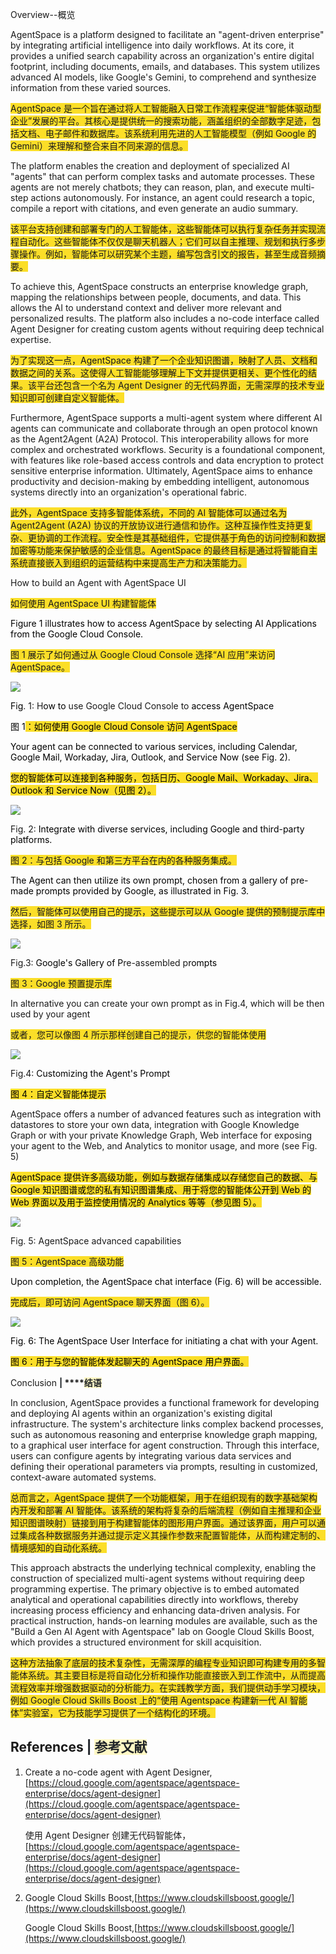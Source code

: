 

Overview--概览

AgentSpace is a platform designed to facilitate an "agent-driven enterprise" by integrating artificial intelligence into daily workflows. At its core, it provides a unified search capability across an organization's entire digital footprint, including documents, emails, and databases. This system utilizes advanced AI models, like Google's Gemini, to comprehend and synthesize information from these varied sources.

<font style="background-color:#FBDE28;">AgentSpace 是一个旨在通过将人工智能融入日常工作流程来促进“智能体驱动型企业”发展的平台。其核心是提供统一的搜索功能，涵盖组织的全部数字足迹，包括文档、电子邮件和数据库。该系统利用先进的人工智能模型（例如 Google 的 Gemini）来理解和整合来自不同来源的信息。</font>

The platform enables the creation and deployment of specialized AI "agents" that can perform complex tasks and automate processes. These agents are not merely chatbots; they can reason, plan, and execute multi-step actions autonomously. For instance, an agent could research a topic, compile a report with citations, and even generate an audio summary.

<font style="background-color:#FBDE28;">该平台支持创建和部署专门的人工智能体，这些智能体可以执行复杂任务并实现流程自动化。这些智能体不仅仅是聊天机器人；它们可以自主推理、规划和执行多步骤操作。例如，智能体可以研究某个主题，编写包含引文的报告，甚至生成音频摘要。</font>

To achieve this, AgentSpace constructs an enterprise knowledge graph, mapping the relationships between people, documents, and data. This allows the AI to understand context and deliver more relevant and personalized results. The platform also includes a no-code interface called Agent Designer for creating custom agents without requiring deep technical expertise.

<font style="background-color:#FBDE28;">为了实现这一点，AgentSpace 构建了一个企业知识图谱，映射了人员、文档和数据之间的关系。这使得人工智能能够理解上下文并提供更相关、更个性化的结果。该平台还包含一个名为 Agent Designer 的无代码界面，无需深厚的技术专业知识即可创建自定义智能体。</font>

Furthermore, AgentSpace supports a multi-agent system where different AI agents can communicate and collaborate through an open protocol known as the Agent2Agent (A2A) Protocol. This interoperability allows for more complex and orchestrated workflows. Security is a foundational component, with features like role-based access controls and data encryption to protect sensitive enterprise information. Ultimately, AgentSpace aims to enhance productivity and decision-making by embedding intelligent, autonomous systems directly into an organization's operational fabric.

<font style="background-color:#FBDE28;">此外，AgentSpace 支持多智能体系统，不同的 AI 智能体可以通过名为 Agent2Agent (A2A) 协议的开放协议进行通信和协作。这种互操作性支持更复杂、更协调的工作流程。安全性是其基础组件，它提供基于角色的访问控制和数据加密等功能来保护敏感的企业信息。AgentSpace 的最终目标是通过将智能自主系统直接嵌入到组织的运营结构中来提高生产力和决策能力。</font>

How to build an Agent with AgentSpace UI

<font style="background-color:#FBDE28;">如何使用 AgentSpace UI 构建智能体</font>

<font style="color:black;">Figure 1 illustrates how to access AgentSpace by selecting AI Applications from the Google Cloud Console.</font>

<font style="background-color:#FBDE28;">图 1 展示了如何通过从 Google Cloud Console 选择“AI 应用”来访问 AgentSpace。</font>

![](https://cdn.nlark.com/yuque/0/2025/png/57829142/1761140597818-455d7428-484f-4bf5-858f-7495fd418bbd.png)

<font style="color:black;">Fig</font>. 1: <font style="color:black;"> </font>H<font style="color:black;">ow to </font>use Google Cloud Console to<font style="color:black;"> access AgentSpace</font>

<font style="color:black;">图 1</font><font style="color:black;background-color:#FBDE28;">：如何使用 Google Cloud Console 访问 AgentSpace</font>

<font style="color:black;">Your agent can be connected to various services, including Calendar, Google Mail, Workaday, Jira, Outlook, and Service Now (see Fig. 2).</font>

<font style="color:black;background-color:#FBDE28;">您的智能体可以连接到各种服务，包括日历、Google Mail、Workaday、Jira、Outlook 和 Service Now（见图 2）。</font>



![](https://cdn.nlark.com/yuque/0/2025/png/57829142/1761140597872-5c91627d-6ad6-4f13-a72e-82888c0b0eee.png)

Fig. 2: <font style="color:black;">Integrate with diverse services, including Google and third-party platforms.</font>

<font style="background-color:#FBDE28;">图 2：与包括 Google 和第三方平台在内的各种服务集成。</font>

<font style="color:black;">The Agent can then utilize its own prompt, chosen from a gallery of pre-made prompts provided by Google, as illustrated in Fig. 3.</font>

<font style="background-color:#FBDE28;">然后，智能体可以使用自己的提示，这些提示可以从 Google 提供的预制提示库中选择，如图 3 所示。</font>



![](https://cdn.nlark.com/yuque/0/2025/png/57829142/1761140598084-0db2871e-1251-44d1-8bcd-ab4c9b13d6f1.png)

Fig.3: <font style="color:black;">Google's Gallery of P</font>re-assembled <font style="color:black;"> </font>p<font style="color:black;">rompts</font>

<font style="background-color:#FBDE28;">图 3：Google 预置提示库</font>

In alternative you can create your own prompt as in Fig.4, which will be then used by your agent

<font style="background-color:#FBDE28;">或者，您可以像图 4 所示那样创建自己的提示，供您的智能体使用</font>

![](https://cdn.nlark.com/yuque/0/2025/png/57829142/1761140598048-09bf9f3c-c8bd-4ff9-9514-fc76840344c5.png)

Fig.4: <font style="color:black;">Customizing the Agent's Prompt</font><font style="color:black;">  </font>

<font style="color:black;background-color:#FBDE28;">图 4：自定义智能体提示</font>

AgentSpace offers a number of advanced features such as integration with datastores to store your own data, integration with Google Knowledge Graph or with your private Knowledge Graph, Web interface for exposing your agent to the Web, and Analytics to monitor usage, and more (see Fig. 5) 

<font style="color:black;background-color:#FBDE28;">AgentSpace 提供许多高级功能，例如与数据存储集成以存储您自己的数据、与 Google 知识图谱或您的私有知识图谱集成、用于将您的智能体公开到 Web 的 Web 界面以及用于监控使用情况的 Analytics 等等（参见图 5）。</font>

![](https://cdn.nlark.com/yuque/0/2025/png/57829142/1761140598223-8f7249bf-931c-42c2-8f33-a916c0a4bdcb.png)

Fig. 5: AgentSpace advanced capabilities 

<font style="background-color:#FBDE28;">图 5：AgentSpace 高级功能</font>

<font style="color:black;">Upon completion, the AgentSpace chat interface (Fig. 6) will be accessible.</font>

<font style="background-color:#FBDE28;">完成后，即可访问 AgentSpace 聊天界面（图 6）。</font>



![](https://cdn.nlark.com/yuque/0/2025/png/57829142/1761140598253-264347cb-f46d-468c-abcc-a87eb21ef909.png)

<font style="color:black;">Fig</font>.<font style="color:black;"> 6: The AgentSpace User Interface for initiating a chat with your Agent.</font>

<font style="color:black;background-color:#FBDE28;">图 6：用于与您的智能体发起聊天的 AgentSpace 用户界面。</font>

Conclusion **<font style="color:rgb(31, 35, 40);">| </font>****<font style="color:rgb(31, 35, 40);background-color:rgb(255, 248, 197);">结语</font>**

In conclusion, AgentSpace provides a functional framework for developing and deploying AI agents within an organization's existing digital infrastructure. The system's architecture links complex backend processes, such as autonomous reasoning and enterprise knowledge graph mapping, to a graphical user interface for agent construction. Through this interface, users can configure agents by integrating various data services and defining their operational parameters via prompts, resulting in customized, context-aware automated systems.

<font style="background-color:#FBDE28;">总而言之，AgentSpace 提供了一个功能框架，用于在组织现有的数字基础架构内开发和部署 AI 智能体。该系统的架构将复杂的后端流程（例如自主推理和企业知识图谱映射）链接到用于构建智能体的图形用户界面。通过该界面，用户可以通过集成各种数据服务并通过提示定义其操作参数来配置智能体，从而构建定制的、情境感知的自动化系统。</font>

This approach abstracts the underlying technical complexity, enabling the construction of specialized multi-agent systems without requiring deep programming expertise. The primary objective is to embed automated analytical and operational capabilities directly into workflows, thereby increasing process efficiency and enhancing data-driven analysis. For practical instruction, hands-on learning modules are available, such as the "Build a Gen AI Agent with Agentspace" lab on Google Cloud Skills Boost, which provides a structured environment for skill acquisition.

<font style="background-color:#FBDE28;">这种方法抽象了底层的技术复杂性，无需深厚的编程专业知识即可构建专用的多智能体系统。其主要目标是将自动化分析和操作功能直接嵌入到工作流中，从而提高流程效率并增强数据驱动的分析能力。在实践教学方面，我们提供动手学习模块，例如 Google Cloud Skills Boost 上的“使用 Agentspace 构建新一代 AI 智能体”实验室，它为技能学习提供了一个结构化的环境。</font>



## References <font style="color:rgb(31, 35, 40);">| </font><font style="color:rgb(31, 35, 40);background-color:rgb(255, 248, 197);">参考文献</font>
1. Create a no-code agent with Agent Designer, [https://cloud.google.com/agentspace/agentspace-enterprise/docs/agent-designer](https://cloud.google.com/agentspace/agentspace-enterprise/docs/agent-designer)

     使用 Agent Designer 创建无代码智能体，[https://cloud.google.com/agentspace/agentspace-enterprise/docs/agent-designer](https://cloud.google.com/agentspace/agentspace-enterprise/docs/agent-designer)

2. Google Cloud Skills Boost,[https://www.cloudskillsboost.google/](https://www.cloudskillsboost.google/)

      Google Cloud Skills Boost,[https://www.cloudskillsboost.google/](https://www.cloudskillsboost.google/)

